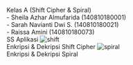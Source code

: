 Kelas A (Shift Cipher & Spiral)
<br>- Sheila Azhar Almufarida (140810180001)
<br>- Sarah Navianti Dwi S. (140810180021)
<br>- Raissa Amini (140810180073)
<br>SS Aplikasi
![shift](https://user-images.githubusercontent.com/47959466/101286176-a812aa00-381b-11eb-8e9d-b4b6b8c7cc73.JPG)
<br>Enkripsi & Dekripsi Shift Cipher
![spiral](https://user-images.githubusercontent.com/47959466/101286173-a5b05000-381b-11eb-812c-9df8a15399e6.JPG)
<br>Enkripsi & Dekripsi Spiral
